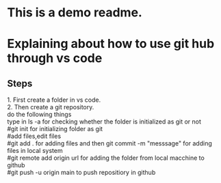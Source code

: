 # This is a demo readme.
# Explaining about how to use git hub through vs code<br>
<h2>Steps </h2>
1. First create a folder in vs code.<br>
2. Then create a git repository.<br>
do the following things<br>
type in ls -a for checking whether the folder is initialized as git or not<br>
#git init for initializing folder as git<br>
#add files,edit files<br>
#git add . for adding files and then git commit -m "messsage" for adding files in local system<br>
#git remote add origin url for adding the folder from local macchine to github<br>
#git push -u origin main to push repositiory in github<br>

